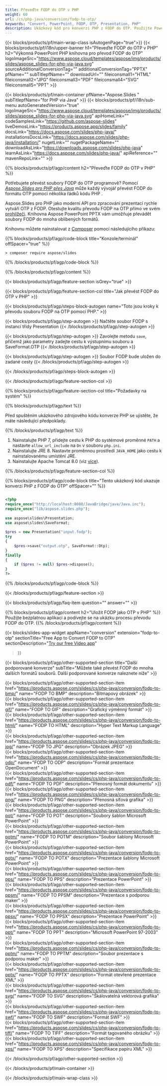 ```yaml
---
title: Převeďte FODP do OTP v PHP
weight: 60
url: /cs/php-java/conversion/fodp-to-otp/ 
keywords: "Convert, PowerPoint, FODP, OTP, Presentation, PHP"
description: Ukázkový kód pro konverzi PHP z FODP do OTP. Použijte PowerPoint PHP API pro dávkový převod souborů FODP na soubory OTP.
---
```


{{< blocks/products/pf/main-wrap-class isAutogenPage="true">}}
{{< blocks/products/pf/i18n/upper-banner h1="Převeďte FODP do OTP v PHP" h2="Výkonná PowerPoint PHP knihovna pro převod FODP do OTP" logoImageSrc="https://www.aspose.cloud/templates/aspose/img/products/slides/aspose_slides-for-php-via-java.svg" sourceAdditionalConversionTag="" additionalConversionTag="PPTX" pfName="" subTitlepfName="" downloadUrl="" fileiconsmall1="HTML" fileiconsmall2="JPG" fileiconsmall3="PDF" fileiconsmall4="SVG" fileiconsmall5="PPT" >}}

{{< blocks/products/pf/main-container pfName="Aspose.Slides " subTitlepfName="for PHP via Java" >}}
{{< blocks/products/pf/i18n/sub-menu autoGeneratedVersion="true" logoImageSrc="https://www.aspose.cloud/templates/aspose/img/products/slides/aspose_slides-for-php-via-java.svg" apiHomeLink="" codeSamplesLink="https://github.com/aspose-slides" liveDemosLink="https://products.aspose.app/slides/family" docsLink="https://docs.aspose.com/slides/php-java/" installationsDocsLink="https://docs.aspose.com/slides/php-java/installation/" nugetLink="" nugetPackageName="" downloadAsLink="https://downloads.aspose.com/slides/php-java" learnAsLink="https://docs.aspose.com/slides/php-java/" apiReference="" mavenRepoLink="" >}}

{{% blocks/products/pf/agp/content h2="Převeďte FODP do OTP v PHP" %}}

Potřebujete převést soubory FODP do OTP programově? Pomocí [*Aspose.Slides pro PHP přes Java*](https://products.aspose.com/slides/cs/php-java/) může každý vývojář převést FODP do formátu OTP pomocí několika řádků kódu PHP .

Aspose.Slides pro PHP jako moderní API pro zpracování prezentací rychle vytváří OTP z FODP. Otestujte kvalitu převodu FODP na OTP přímo ve svém [prohlížeči](https://products.aspose.app/slides/conversion). Knihovna Aspose PowerPoint PPTX vám umožňuje převádět soubory FODP do mnoha oblíbených formátů.

Knihovnu můžete nainstalovat z [Composer](https://packagist.org/packages/aspose/slides) pomocí následujícího příkazu:

{{% blocks/products/pf/agp/code-block title="Konzole/terminál" offSpacer="true" %}}

```console
> composer require aspose/slides 

```

{{% /blocks/products/pf/agp/code-block %}}

{{% /blocks/products/pf/agp/content %}}

{{< blocks/products/pf/agp/feature-section isGrey="true" >}}

{{< blocks/products/pf/agp/feature-section-col title="Jak převést FODP do OTP v PHP" >}}

{{< blocks/products/pf/agp/steps-block-autogen name="Toto jsou kroky k převodu souboru FODP na OTP pomocí PHP." >}}

{{< blocks/products/pf/agp/step-autogen >}}
Načtěte soubor FODP s instancí třídy Presentation
{{< /blocks/products/pf/agp/step-autogen >}}

{{< blocks/products/pf/agp/step-autogen >}}
Zavolejte metodu `save`, přičemž jako parametry zadejte cestu k výstupnímu souboru a SaveFormat.OTP
{{< /blocks/products/pf/agp/step-autogen >}}

{{< blocks/products/pf/agp/step-autogen >}}
Soubor FODP bude uložen do zadané cesty
{{< /blocks/products/pf/agp/step-autogen >}}

{{< /blocks/products/pf/agp/steps-block-autogen >}}

{{< /blocks/products/pf/agp/feature-section-col >}}

{{% blocks/products/pf/agp/feature-section-col title="Požadavky na systém" %}}

{{% blocks/products/pf/agp/text %}}

 Před spuštěním ukázkového zdrojového kódu konverze PHP se ujistěte, že máte následující předpoklady.

{{% /blocks/products/pf/agp/text %}}

1. Nainstalujte PHP 7, přidejte cestu k PHP do systémové proměnné `PATH` a nastavte `allow_url_include` na `On` v souboru `php.ini`.
1. Nainstalujte JRE 8. Nastavte proměnnou prostředí `JAVA_HOME` jako cestu k nainstalovanému umístění JRE.
1. Nainstalujte Apache Tomcat 8.0 (viz [více](https://docs.aspose.com/slides/php-java/installation/)). 

{{% /blocks/products/pf/agp/feature-section-col %}}

{{% blocks/products/pf/agp/code-block title="Tento ukázkový kód ukazuje konverzi PHP z FODP do OTP" offSpacer="" %}}

```php

<?php
require_once("http://localhost:8080/JavaBridge/java/Java.inc");
require_once("lib/aspose.slides.php");
 
use aspose\slides\Presentation;
use aspose\slides\SaveFormat;
 
$pres = new Presentation("input.fodp");
try
{
    $pres->save("output.otp", SaveFormat::Otp);
}
finally
{
    if ($pres != null) $pres->dispose();
}
?>

```
{{% /blocks/products/pf/agp/code-block %}}

{{< /blocks/products/pf/agp/feature-section >}}

{{< blocks/products/pf/agp/faq-item question="" answer="" >}}
 
{{% blocks/products/pf/agp/content h2="Uložit FODP jako OTP v PHP" %}}
Použijte bezplatnou aplikaci a podívejte se na ukázku procesu převodu FODP do OTP. 
{{% /blocks/products/pf/agp/content %}}

<!-- aboutfile Starts -->

{{< blocks/slides-app-widget 
appName="conversion"
extension="fodp-to-otp"
sectionTitle="Free App to Convert FODP to OTP" 
sectionDescription="[Try our free Video app](https://products.aspose.app/slides/video/)" 
>}}

<!-- aboutfile Ends -->

{{< blocks/products/pf/agp/other-supported-section title="Další podporované konverze" subTitle="Můžete také převést FODP do mnoha dalších formátů souborů. Další podporované konverze naleznete níže" >}}

{{< blocks/products/pf/agp/other-supported-section-item href="https://products.aspose.com/slides/cs/php-java/conversion/fodp-to-bmp/" name="FODP TO BMP" description="Bitmapový obrázek" >}}  
{{< blocks/products/pf/agp/other-supported-section-item href="https://products.aspose.com/slides/cs/php-java/conversion/fodp-to-gif/" name="FODP TO GIF" description="Grafický výměnný formát" >}}  
{{< blocks/products/pf/agp/other-supported-section-item href="https://products.aspose.com/slides/cs/php-java/conversion/fodp-to-html/" name="FODP TO HTML" description="Hyper Text Markup Language" >}}  
{{< blocks/products/pf/agp/other-supported-section-item href="https://products.aspose.com/slides/cs/php-java/conversion/fodp-to-jpg/" name="FODP TO JPG" description="Obrázek JPEG" >}}  
{{< blocks/products/pf/agp/other-supported-section-item href="https://products.aspose.com/slides/cs/php-java/conversion/fodp-to-odp/" name="FODP TO ODP" description="Formát prezentace OpenDocument" >}}  
{{< blocks/products/pf/agp/other-supported-section-item href="https://products.aspose.com/slides/cs/php-java/conversion/fodp-to-pdf/" name="FODP TO PDF" description="Přenosný formát dokumentu" >}}  
{{< blocks/products/pf/agp/other-supported-section-item href="https://products.aspose.com/slides/cs/php-java/conversion/fodp-to-png/" name="FODP TO PNG" description="Přenosná síťová grafika" >}}  
{{< blocks/products/pf/agp/other-supported-section-item href="https://products.aspose.com/slides/cs/php-java/conversion/fodp-to-pot/" name="FODP TO POT" description="Soubory šablon Microsoft PowerPoint" >}}  
{{< blocks/products/pf/agp/other-supported-section-item href="https://products.aspose.com/slides/cs/php-java/conversion/fodp-to-potm/" name="FODP TO POTM" description="Soubor šablony Microsoft PowerPoint" >}}  
{{< blocks/products/pf/agp/other-supported-section-item href="https://products.aspose.com/slides/cs/php-java/conversion/fodp-to-potx/" name="FODP TO POTX" description="Prezentace šablony Microsoft PowerPoint" >}}  
{{< blocks/products/pf/agp/other-supported-section-item href="https://products.aspose.com/slides/cs/php-java/conversion/fodp-to-pps/" name="FODP TO PPS" description="Prezentace PowerPoint" >}}  
{{< blocks/products/pf/agp/other-supported-section-item href="https://products.aspose.com/slides/cs/php-java/conversion/fodp-to-ppsm/" name="FODP TO PPSM" description="Prezentace s podporou maker" >}}  
{{< blocks/products/pf/agp/other-supported-section-item href="https://products.aspose.com/slides/cs/php-java/conversion/fodp-to-ppsx/" name="FODP TO PPSX" description="Prezentace PowerPoint" >}}  
{{< blocks/products/pf/agp/other-supported-section-item href="https://products.aspose.com/slides/cs/php-java/conversion/fodp-to-ppt/" name="FODP TO PPT" description="Microsoft PowerPoint 97-2003" >}}  
{{< blocks/products/pf/agp/other-supported-section-item href="https://products.aspose.com/slides/cs/php-java/conversion/fodp-to-pptm/" name="FODP TO PPTM" description="Soubor prezentace s podporou maker" >}}  
{{< blocks/products/pf/agp/other-supported-section-item href="https://products.aspose.com/slides/cs/php-java/conversion/fodp-to-pptx/" name="FODP TO PPTX" description="Formát otevřené prezentace XML" >}}  
{{< blocks/products/pf/agp/other-supported-section-item href="https://products.aspose.com/slides/cs/php-java/conversion/fodp-to-svg/" name="FODP TO SVG" description="Škálovatelná vektorová grafika" >}}  
{{< blocks/products/pf/agp/other-supported-section-item href="https://products.aspose.com/slides/cs/php-java/conversion/fodp-to-swf/" name="FODP TO SWF" description="Formát SWF" >}}  
{{< blocks/products/pf/agp/other-supported-section-item href="https://products.aspose.com/slides/cs/php-java/conversion/fodp-to-tiff/" name="FODP TO TIFF" description="Formát tagovaného obrázku" >}}  
{{< blocks/products/pf/agp/other-supported-section-item href="https://products.aspose.com/slides/cs/php-java/conversion/fodp-to-xps/" name="FODP TO XPS" description="Specifikace papíru XML" >}}  


{{< /blocks/products/pf/agp/other-supported-section >}}

{{< /blocks/products/pf/main-container >}}
    
{{< /blocks/products/pf/main-wrap-class >}}